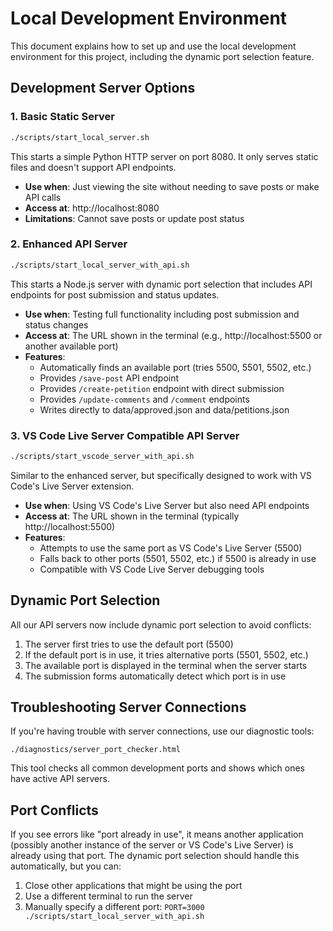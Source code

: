 # Local Development Environment

This document explains how to set up and use the local development environment for this project, including the dynamic port selection feature.

## Development Server Options

### 1. Basic Static Server

```bash
./scripts/start_local_server.sh
```

This starts a simple Python HTTP server on port 8080. It only serves static files and doesn't support API endpoints.

- **Use when**: Just viewing the site without needing to save posts or make API calls
- **Access at**: http://localhost:8080
- **Limitations**: Cannot save posts or update post status

### 2. Enhanced API Server

```bash
./scripts/start_local_server_with_api.sh
```

This starts a Node.js server with dynamic port selection that includes API endpoints for post submission and status updates.

- **Use when**: Testing full functionality including post submission and status changes
- **Access at**: The URL shown in the terminal (e.g., http://localhost:5500 or another available port)
- **Features**:
  - Automatically finds an available port (tries 5500, 5501, 5502, etc.)
  - Provides `/save-post` API endpoint
  - Provides `/create-petition` endpoint with direct submission
  - Provides `/update-comments` and `/comment` endpoints
  - Writes directly to data/approved.json and data/petitions.json

### 3. VS Code Live Server Compatible API Server

```bash
./scripts/start_vscode_server_with_api.sh
```

Similar to the enhanced server, but specifically designed to work with VS Code's Live Server extension.

- **Use when**: Using VS Code's Live Server but also need API endpoints
- **Access at**: The URL shown in the terminal (typically http://localhost:5500)
- **Features**:
  - Attempts to use the same port as VS Code's Live Server (5500)
  - Falls back to other ports (5501, 5502, etc.) if 5500 is already in use
  - Compatible with VS Code Live Server debugging tools

## Dynamic Port Selection

All our API servers now include dynamic port selection to avoid conflicts:

1. The server first tries to use the default port (5500)
2. If the default port is in use, it tries alternative ports (5501, 5502, etc.)
3. The available port is displayed in the terminal when the server starts
4. The submission forms automatically detect which port is in use

## Troubleshooting Server Connections

If you're having trouble with server connections, use our diagnostic tools:

```
./diagnostics/server_port_checker.html
```

This tool checks all common development ports and shows which ones have active API servers.

## Port Conflicts

If you see errors like "port already in use", it means another application (possibly another instance of the server or VS Code's Live Server) is already using that port. The dynamic port selection should handle this automatically, but you can:

1. Close other applications that might be using the port
2. Use a different terminal to run the server
3. Manually specify a different port: `PORT=3000 ./scripts/start_local_server_with_api.sh`
